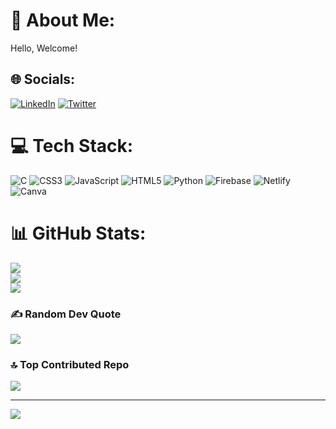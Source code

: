 # 💫 About Me:
Hello, Welcome!


## 🌐 Socials:
[![LinkedIn](https://img.shields.io/badge/LinkedIn-%230077B5.svg?logo=linkedin&logoColor=white)](https://linkedin.com/in/leonemunyao) [![Twitter](https://img.shields.io/badge/Twitter-%231DA1F2.svg?logo=Twitter&logoColor=white)](https://twitter.com/leon_munyao) 

# 💻 Tech Stack:
![C](https://img.shields.io/badge/c-%2300599C.svg?style=for-the-badge&logo=c&logoColor=white) ![CSS3](https://img.shields.io/badge/css3-%231572B6.svg?style=for-the-badge&logo=css3&logoColor=white) ![JavaScript](https://img.shields.io/badge/javascript-%23323330.svg?style=for-the-badge&logo=javascript&logoColor=%23F7DF1E) ![HTML5](https://img.shields.io/badge/html5-%23E34F26.svg?style=for-the-badge&logo=html5&logoColor=white) ![Python](https://img.shields.io/badge/python-3670A0?style=for-the-badge&logo=python&logoColor=ffdd54) ![Firebase](https://img.shields.io/badge/firebase-%23039BE5.svg?style=for-the-badge&logo=firebase) ![Netlify](https://img.shields.io/badge/netlify-%23000000.svg?style=for-the-badge&logo=netlify&logoColor=#00C7B7) ![Canva](https://img.shields.io/badge/Canva-%2300C4CC.svg?style=for-the-badge&logo=Canva&logoColor=white) 
# 📊 GitHub Stats:
![](https://github-readme-stats.vercel.app/api?username=leonemunyao&theme=algolia&hide_border=false&include_all_commits=false&count_private=false)<br/>
![](https://github-readme-streak-stats.herokuapp.com/?user=leonemunyao&theme=algolia&hide_border=false)<br/>
![](https://github-readme-stats.vercel.app/api/top-langs/?username=leonemunyao&theme=algolia&hide_border=false&include_all_commits=false&count_private=false&layout=compact)

### ✍️ Random Dev Quote
![](https://quotes-github-readme.vercel.app/api?type=horizontal&theme=tokyonight)

### 🔝 Top Contributed Repo
![](https://github-contributor-stats.vercel.app/api?username=leonemunyao&limit=5&theme=tokyonight&combine_all_yearly_contributions=true)

---
[![](https://visitcount.itsvg.in/api?id=leonemunyao&icon=0&color=1)](https://visitcount.itsvg.in)

<!-- Proudly created with GPRM ( https://gprm.itsvg.in ) -->
